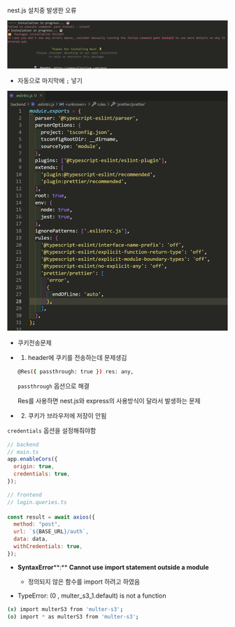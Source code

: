 nest.js 설치중 발생한 오류

![image-20230126001618188](error.assets/image-20230126001618188.png)



- 자동으로 마지막에 `;` 넣기 

![image-20230126164533542](error.assets/image-20230126164533542.png)



- 쿠키전송문제

- 1. header에 쿠키를 전송하는데 문제생김

  ```bash
  @Res({ passthrough: true }) res: any,
  ```

  `passthrough` 옵션으로 해결

  Res를 사용하면 nest.js와 express의 사용방식이 달라서 발생하는 문제

  

- 2. 쿠키가 브라우저에 저장이 안됨

`credentials` 옵션을 설정해줘야함

```js
// backend
// main.ts
app.enableCors({
  origin: true,
  credentials: true,
});
```

```js
// frontend
// login.queries.ts 

const result = await axios({
  method: "post",
  url: `${BASE_URL}/auth`,
  data: data,
  withCredentials: true,
});
```





- **SyntaxError****:** **Cannot use import statement outside a module**
  - 정의되지 않은 함수를 import 하려고 하였음

  

  

  

-  TypeError: (0 , multer_s3_1.default) is not a function

```bash
(x) import multerS3 from 'multer-s3';  
(o) import * as multerS3 from 'multer-s3';
```

